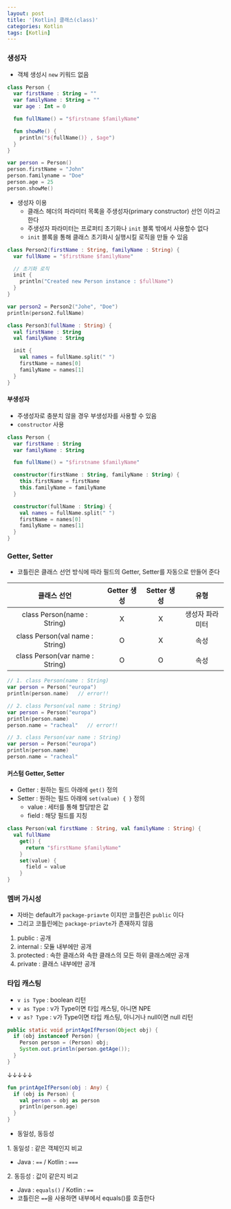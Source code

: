```yaml
---
layout: post
title: '[Kotlin] 클래스(class)'
categories: Kotlin
tags: [Kotlin]
---
```


### 생성자
- 객체 생성시 `new` 키워드 없음

```kotlin
class Person {
  var firstName : String = ""
  var familyName : String = ""
  var age : Int = 0

  fun fullName() = "$firstname $familyName"

  fun showMe() {
    println("${fullName()} , $age")
  }
}

var person = Person()
person.firstName = "John"
person.familyname = "Doe"
person.age = 25
person.showMe()
```

- 생성자 이용
  - 클래스 헤더의 파라미터 목록을 주생성자(primary constructor) 선언 이라고 한다
  - 주생성자 파라미터는 프로퍼티 초기화나 `init` 블록 밖에서 사용할수 없다
  - `init` 블록을 통해 클래스 초기화시 실행시킬 로직을 만들 수 있음

```kotlin
class Person2(firstName : String, familyName : String) {
  var fullName = "$firstName $familyName"

  // 초기화 로직
  init {
    println("Created new Person instance : $fullName")
  }
}

var person2 = Person2("Johe", "Doe")
println(person2.fullName)

class Person3(fullName : String) {
  val firstName : String
  val familyName : String

  init {
    val names = fullName.split(" ")
    firstName = names[0]
    familyName = names[1]
  }
}
```

#### 부생성자
- 주생성자로 충분치 않을 경우 부생성자를 사용할 수 있음
- `constructor` 사용

```kotlin
class Person {
  var firstName : String
  var familyName : String

  fun fullName() = "$firstname $familyName"

  constructor(firstName : String, familyName : String) {
    this.firstName = firstName
    this.familyName = familyName
  }

  constructor(fullName : String) {
    val names = fullName.split(" ")
    firstName = names[0]
    familyName = names[1]
  }
}
```

### Getter, Setter
- 코틀린은 클래스 선언 방식에 따라 필드의 Getter, Setter를 자동으로 만들어 준다

|클래스 선언|Getter 생성|Setter 생성|유형|
|:--:|:--:|:--:|:--:|
|class Person(name : String)|X|X|생성자 파라미터|
|class Person(val name : String)|O|X|속성|
|class Person(var name : String)|O|O|속성|

```kotlin
// 1. class Person(name : String)
var person = Person("europa")
println(person.name)   // error!!

// 2. class Person(val name : String)
var person = Person("europa")
println(person.name)
person.name = "racheal"   // error!!

// 3. class Person(var name : String)
var person = Person("europa")
println(person.name)
person.name = "racheal"
```

#### 커스텀 Getter, Setter
- Getter : 원하는 필드 아래에 `get()` 정의
- Setter : 원하는 필드 아래에 `set(value) { }` 정의
  - value : 세터를 통해 할당받은 값
  - field : 해당 필드를 지칭

```kotlin
class Person(val firstName : String, val familyName : String) {
  val fullName
    get() {
      return "$firstName $familyName"
    }
    set(value) {
      field = value
    }
}
```

### 멤버 가시성
- 자바는 default가 `package-priavte` 이지만 코틀린은 `public` 이다
- 그리고 코틀린에는 `package-priavte`가 존재하지 않음

1. public : 공개
2. internal : 모듈 내부에만 공개
3. protected : 속한 클래스와 속한 클래스의 모든 하위 클래스에만 공개
4. private : 클래스 내부에만 공개

### 타입 캐스팅
  - `v is Type` : boolean 리턴
  - `v as Type` : v가 Type이면 타입 캐스팅, 아니면 NPE
  - `v as? Type` : v가 Type이면 타입 캐스팅, 아니거나 null이면 null 리턴

```java
public static void printAgeIfPerson(Object obj) {
  if (obj instanceof Person) {
    Person person = (Person) obj;
    System.out.println(person.getAge());
  }
}
```

↓↓↓↓↓

```kotlin
fun printAgeIfPerson(obj : Any) {
  if (obj is Person) {
    val person = obj as person
    println(person.age)
  }
}
```

- 동일성, 동등성

1\. 동일성 : 같은 객체인지 비교
  - Java : `==` / Kotlin : `===`
  
2\. 동등성 : 값이 같은지 비교
  - Java : `equals()` / Kotlin : `==`
  - 코틀린은 `==`을 사용하면 내부에서 equals()를 호출한다

